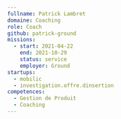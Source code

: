 ```yaml
---
fullname: Patrick Lambret
domaine: Coaching
role: Coach
github: patrick-ground
missions:
  - start: 2021-04-22
    end: 2021-10-29
    status: service
    employer: Ground
startups:
  - mobilic
  - investigation.offre.dinsertion
competences:
  - Gestion de Produit
  - Coaching
---
```

